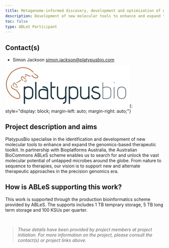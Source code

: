 ```yaml
---
title: Metagenome-informed discovery, development and optimization of genome editing solutions.
description: Development of new molecular tools to enhance and expand the genomics-based therapeutic toolkit.
toc: false
type: ABLeS Participant
---
```




## Contact(s)

- Simon Jackson simon.jackson@platypusbio.com

![PlatypusBio](../images/platypusbio.jpg){: style="display: block; margin-left: auto;  margin-right: auto;"}

## Project description and aims

PlatypusBio specialise in the identification and development of new molecular
tools to enhance and expand the genomics-based therapeutic toolkit. In
partnership with Bioplatforms Australia, the Australian BioCommons ABLeS
scheme enables us to search for and unlock the vast molecular potential of
untapped microbes around the globe. From nature to sequence to therapies,
our vision is to support new and alternate therapeutic approaches in the
precision genomics era.


## How is ABLeS supporting this work?

This work is supported through the production bioinformatics scheme provided by ABLeS. The supports includes 1 TB temprary storage, 5 TB long term storage and 100 KSUs per quarter.

<br/>

> *These details have been provided by project members at project initiation. For more information on the project, please consult the contact(s) or project links above.*
